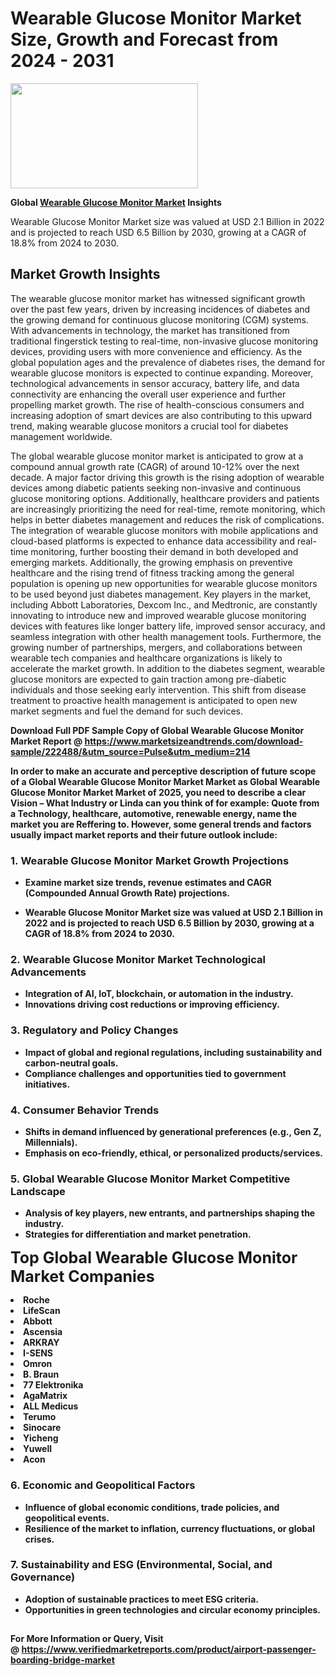 <H1>Wearable Glucose Monitor Market Size, Growth and Forecast from 2024 - 2031</H1><img class="aligncenter size-medium wp-image-584254" src="https://thirdeyenews.in/wp-content/uploads/2024/09/Global-Market-Research-300x168.jpeg" alt="" width="300" height="168" /><p><strong>Global&nbsp;<a href="https://www.marketsizeandtrends.com/download-sample/222488/&amp;utm_source=Pulse&amp;utm_medium=214">Wearable Glucose Monitor Market</a> Insights</strong></p><p>Wearable Glucose Monitor Market size was valued at USD 2.1 Billion in 2022 and is projected to reach USD 6.5 Billion by 2030, growing at a CAGR of 18.8% from 2024 to 2030.</p><p><h2>Market Growth Insights</h2> <p>The wearable glucose monitor market has witnessed significant growth over the past few years, driven by increasing incidences of diabetes and the growing demand for continuous glucose monitoring (CGM) systems. With advancements in technology, the market has transitioned from traditional fingerstick testing to real-time, non-invasive glucose monitoring devices, providing users with more convenience and efficiency. As the global population ages and the prevalence of diabetes rises, the demand for wearable glucose monitors is expected to continue expanding. Moreover, technological advancements in sensor accuracy, battery life, and data connectivity are enhancing the overall user experience and further propelling market growth. The rise of health-conscious consumers and increasing adoption of smart devices are also contributing to this upward trend, making wearable glucose monitors a crucial tool for diabetes management worldwide. </p> <p><strong></strong></p> <p>The global wearable glucose monitor market is anticipated to grow at a compound annual growth rate (CAGR) of around 10-12% over the next decade. A major factor driving this growth is the rising adoption of wearable devices among diabetic patients seeking non-invasive and continuous glucose monitoring options. Additionally, healthcare providers and patients are increasingly prioritizing the need for real-time, remote monitoring, which helps in better diabetes management and reduces the risk of complications. The integration of wearable glucose monitors with mobile applications and cloud-based platforms is expected to enhance data accessibility and real-time monitoring, further boosting their demand in both developed and emerging markets. Additionally, the growing emphasis on preventive healthcare and the rising trend of fitness tracking among the general population is opening up new opportunities for wearable glucose monitors to be used beyond just diabetes management. Key players in the market, including Abbott Laboratories, Dexcom Inc., and Medtronic, are constantly innovating to introduce new and improved wearable glucose monitoring devices with features like longer battery life, improved sensor accuracy, and seamless integration with other health management tools. Furthermore, the growing number of partnerships, mergers, and collaborations between wearable tech companies and healthcare organizations is likely to accelerate the market growth. In addition to the diabetes segment, wearable glucose monitors are expected to gain traction among pre-diabetic individuals and those seeking early intervention. This shift from disease treatment to proactive health management is anticipated to open new market segments and fuel the demand for such devices. <p><strong></p><p><span class=""><strong>Download Full PDF Sample Copy of Global Wearable Glucose Monitor Market Report</strong> @ <a href="https://www.marketsizeandtrends.com/download-sample/222488/&amp;utm_source=Pulse&amp;utm_medium=214" target="_blank">https://www.marketsizeandtrends.com/download-sample/222488/&amp;utm_source=Pulse&amp;utm_medium=214</a></span></p><p>In order to make an accurate and perceptive description of future scope of a Global&nbsp;Wearable Glucose Monitor Market Market as Global&nbsp;Wearable Glucose Monitor Market Market of 2025, you need to describe a clear Vision &ndash; What Industry or Linda can you think of for example: Quote from a Technology, healthcare, automotive, renewable energy, name the market you are Reffering to. However, some general trends and factors usually impact market reports and their future outlook include:</p><h3>1.&nbsp;<strong>Wearable Glucose Monitor Market Growth Projections</strong></h3><ul><li>Examine market size trends, revenue estimates and CAGR (Compounded Annual Growth Rate) projections.</li><li><p>Wearable Glucose Monitor Market size was valued at USD 2.1 Billion in 2022 and is projected to reach USD 6.5 Billion by 2030, growing at a CAGR of 18.8% from 2024 to 2030.</p></li></ul><h3>2.&nbsp;<strong>Wearable Glucose Monitor Market Technological Advancements</strong></h3><ul><li>Integration of AI, IoT, blockchain, or automation in the industry.</li><li>Innovations driving cost reductions or improving efficiency.</li></ul><h3>3.&nbsp;<strong>Regulatory and Policy Changes</strong></h3><ul><li>Impact of global and regional regulations, including sustainability and carbon-neutral goals.</li><li>Compliance challenges and opportunities tied to government initiatives.</li></ul><h3>4.&nbsp;<strong>Consumer Behavior Trends</strong></h3><ul><li>Shifts in demand influenced by generational preferences (e.g., Gen Z, Millennials).</li><li>Emphasis on eco-friendly, ethical, or personalized products/services.</li></ul><h3>5.&nbsp;<strong>Global Wearable Glucose Monitor Market Competitive Landscape</strong></h3><ul><li>Analysis of key players, new entrants, and partnerships shaping the industry.</li><li>Strategies for differentiation and market penetration.</li></ul><p data-pm-slice="1 1 []"><span style="color: inherit; font-family: inherit; font-size: 25px;">Top Global Wearable Glucose Monitor Market Companies</span></p><div class="" data-test-id=""><p><li>Roche</li><li> LifeScan</li><li> Abbott</li><li> Ascensia</li><li> ARKRAY</li><li> I-SENS</li><li> Omron</li><li> B. Braun</li><li> 77 Elektronika</li><li> AgaMatrix</li><li> ALL Medicus</li><li> Terumo</li><li> Sinocare</li><li> Yicheng</li><li> Yuwell</li><li> Acon</li></p></div><h3>6.&nbsp;<strong>Economic and Geopolitical Factors</strong></h3><ul><li>Influence of global economic conditions, trade policies, and geopolitical events.</li><li>Resilience of the market to inflation, currency fluctuations, or global crises.</li></ul><h3>7.&nbsp;<strong>Sustainability and ESG (Environmental, Social, and Governance)</strong></h3><ul><li>Adoption of sustainable practices to meet ESG criteria.</li><li>Opportunities in green technologies and circular economy principles.</li></ul><h2><strong style="font-size: 14px;">For More Information or Query, Visit @&nbsp;</strong><a style="background-color: #ffffff; font-size: 14px;" href="https://www.marketsizeandtrends.com/report/wearable-glucose-monitor-market/" target="_blank">https://www.verifiedmarketreports.com/product/airport-passenger-boarding-bridge-market</a></h2>
